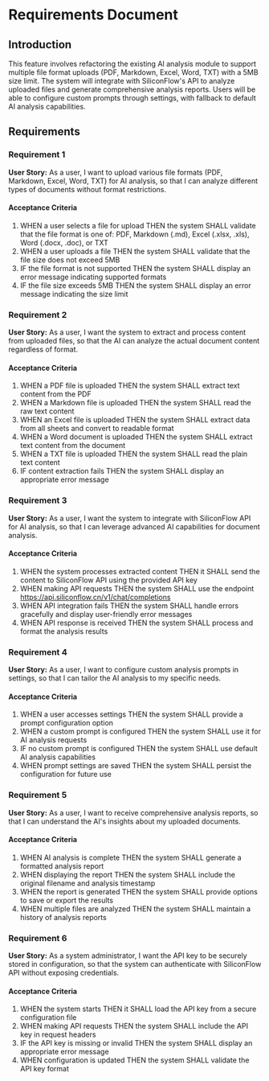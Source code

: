 # Requirements Document

## Introduction

This feature involves refactoring the existing AI analysis module to support multiple file format uploads (PDF, Markdown, Excel, Word, TXT) with a 5MB size limit. The system will integrate with SiliconFlow's API to analyze uploaded files and generate comprehensive analysis reports. Users will be able to configure custom prompts through settings, with fallback to default AI analysis capabilities.

## Requirements

### Requirement 1

**User Story:** As a user, I want to upload various file formats (PDF, Markdown, Excel, Word, TXT) for AI analysis, so that I can analyze different types of documents without format restrictions.

#### Acceptance Criteria

1. WHEN a user selects a file for upload THEN the system SHALL validate that the file format is one of: PDF, Markdown (.md), Excel (.xlsx, .xls), Word (.docx, .doc), or TXT
2. WHEN a user uploads a file THEN the system SHALL validate that the file size does not exceed 5MB
3. IF the file format is not supported THEN the system SHALL display an error message indicating supported formats
4. IF the file size exceeds 5MB THEN the system SHALL display an error message indicating the size limit

### Requirement 2

**User Story:** As a user, I want the system to extract and process content from uploaded files, so that the AI can analyze the actual document content regardless of format.

#### Acceptance Criteria

1. WHEN a PDF file is uploaded THEN the system SHALL extract text content from the PDF
2. WHEN a Markdown file is uploaded THEN the system SHALL read the raw text content
3. WHEN an Excel file is uploaded THEN the system SHALL extract data from all sheets and convert to readable format
4. WHEN a Word document is uploaded THEN the system SHALL extract text content from the document
5. WHEN a TXT file is uploaded THEN the system SHALL read the plain text content
6. IF content extraction fails THEN the system SHALL display an appropriate error message

### Requirement 3

**User Story:** As a user, I want the system to integrate with SiliconFlow API for AI analysis, so that I can leverage advanced AI capabilities for document analysis.

#### Acceptance Criteria

1. WHEN the system processes extracted content THEN it SHALL send the content to SiliconFlow API using the provided API key
2. WHEN making API requests THEN the system SHALL use the endpoint https://api.siliconflow.cn/v1/chat/completions
3. WHEN API integration fails THEN the system SHALL handle errors gracefully and display user-friendly error messages
4. WHEN API response is received THEN the system SHALL process and format the analysis results

### Requirement 4

**User Story:** As a user, I want to configure custom analysis prompts in settings, so that I can tailor the AI analysis to my specific needs.

#### Acceptance Criteria

1. WHEN a user accesses settings THEN the system SHALL provide a prompt configuration option
2. WHEN a custom prompt is configured THEN the system SHALL use it for AI analysis requests
3. IF no custom prompt is configured THEN the system SHALL use default AI analysis capabilities
4. WHEN prompt settings are saved THEN the system SHALL persist the configuration for future use

### Requirement 5

**User Story:** As a user, I want to receive comprehensive analysis reports, so that I can understand the AI's insights about my uploaded documents.

#### Acceptance Criteria

1. WHEN AI analysis is complete THEN the system SHALL generate a formatted analysis report
2. WHEN displaying the report THEN the system SHALL include the original filename and analysis timestamp
3. WHEN the report is generated THEN the system SHALL provide options to save or export the results
4. WHEN multiple files are analyzed THEN the system SHALL maintain a history of analysis reports

### Requirement 6

**User Story:** As a system administrator, I want the API key to be securely stored in configuration, so that the system can authenticate with SiliconFlow API without exposing credentials.

#### Acceptance Criteria

1. WHEN the system starts THEN it SHALL load the API key from a secure configuration file
2. WHEN making API requests THEN the system SHALL include the API key in request headers
3. IF the API key is missing or invalid THEN the system SHALL display an appropriate error message
4. WHEN configuration is updated THEN the system SHALL validate the API key format